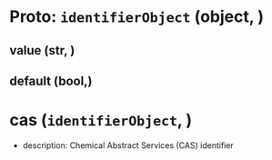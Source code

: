 # Proto: `identifierObject` (object, )

## value (str, )

## default (bool,)

# cas (`identifierObject`, )

- description: Chemical Abstract Services (CAS) identifier

